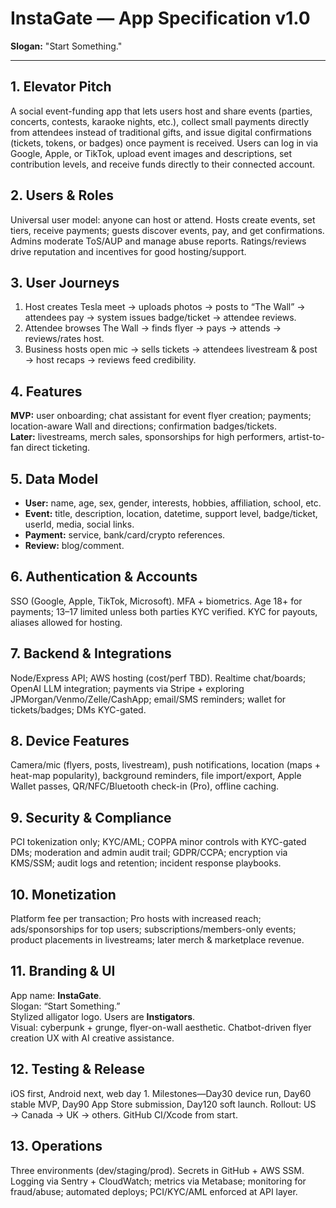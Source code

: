 # InstaGate — App Specification v1.0
**Slogan:** "Start Something."

---

## 1. Elevator Pitch
A social event-funding app that lets users host and share events (parties, concerts, contests, karaoke nights, etc.), collect small payments directly from attendees instead of traditional gifts, and issue digital confirmations (tickets, tokens, or badges) once payment is received. Users can log in via Google, Apple, or TikTok, upload event images and descriptions, set contribution levels, and receive funds directly to their connected account.

## 2. Users & Roles
Universal user model: anyone can host or attend. Hosts create events, set tiers, receive payments; guests discover events, pay, and get confirmations. Admins moderate ToS/AUP and manage abuse reports. Ratings/reviews drive reputation and incentives for good hosting/support.

## 3. User Journeys
1. Host creates Tesla meet → uploads photos → posts to “The Wall” → attendees pay → system issues badge/ticket → attendee reviews.
2. Attendee browses The Wall → finds flyer → pays → attends → reviews/rates host.
3. Business hosts open mic → sells tickets → attendees livestream & post → host recaps → reviews feed credibility.

## 4. Features
**MVP:** user onboarding; chat assistant for event flyer creation; payments; location-aware Wall and directions; confirmation badges/tickets.  
**Later:** livestreams, merch sales, sponsorships for high performers, artist-to-fan direct ticketing.

## 5. Data Model
- **User:** name, age, sex, gender, interests, hobbies, affiliation, school, etc.  
- **Event:** title, description, location, datetime, support level, badge/ticket, userId, media, social links.  
- **Payment:** service, bank/card/crypto references.  
- **Review:** blog/comment.

## 6. Authentication & Accounts
SSO (Google, Apple, TikTok, Microsoft). MFA + biometrics. Age 18+ for payments; 13–17 limited unless both parties KYC verified. KYC for payouts, aliases allowed for hosting.

## 7. Backend & Integrations
Node/Express API; AWS hosting (cost/perf TBD). Realtime chat/boards; OpenAI LLM integration; payments via Stripe + exploring JPMorgan/Venmo/Zelle/CashApp; email/SMS reminders; wallet for tickets/badges; DMs KYC-gated.

## 8. Device Features
Camera/mic (flyers, posts, livestream), push notifications, location (maps + heat-map popularity), background reminders, file import/export, Apple Wallet passes, QR/NFC/Bluetooth check-in (Pro), offline caching.

## 9. Security & Compliance
PCI tokenization only; KYC/AML; COPPA minor controls with KYC-gated DMs; moderation and admin audit trail; GDPR/CCPA; encryption via KMS/SSM; audit logs and retention; incident response playbooks.

## 10. Monetization
Platform fee per transaction; Pro hosts with increased reach; ads/sponsorships for top users; subscriptions/members-only events; product placements in livestreams; later merch & marketplace revenue.

## 11. Branding & UI
App name: **InstaGate**.  
Slogan: “Start Something.”  
Stylized alligator logo. Users are **Instigators**.  
Visual: cyberpunk + grunge, flyer-on-wall aesthetic. Chatbot-driven flyer creation UX with AI creative assistance.

## 12. Testing & Release
iOS first, Android next, web day 1. Milestones—Day30 device run, Day60 stable MVP, Day90 App Store submission, Day120 soft launch. Rollout: US → Canada → UK → others. GitHub CI/Xcode from start.

## 13. Operations
Three environments (dev/staging/prod). Secrets in GitHub + AWS SSM. Logging via Sentry + CloudWatch; metrics via Metabase; monitoring for fraud/abuse; automated deploys; PCI/KYC/AML enforced at API layer.
